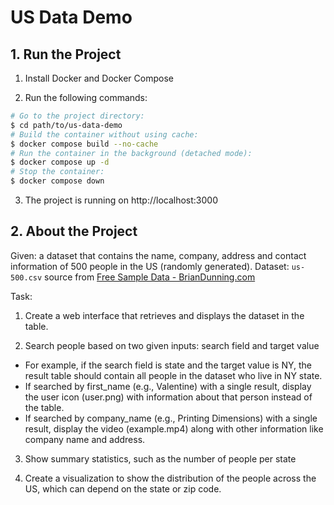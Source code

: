# US Data Demo

## 1. Run the Project

1. Install Docker and Docker Compose

2. Run the following commands:

```bash
# Go to the project directory:
$ cd path/to/us-data-demo
# Build the container without using cache:
$ docker compose build --no-cache
# Run the container in the background (detached mode):
$ docker compose up -d
# Stop the container:
$ docker compose down
```

3. The project is running on http://localhost:3000

## 2. About the Project

Given: a dataset that contains the name, company, address and contact information of 500 people in the US (randomly generated).
Dataset: `us-500.csv` source from [Free Sample Data - BrianDunning.com](https://www.briandunning.com/sample-data/)

Task:

1. Create a web interface that retrieves and displays the dataset in the table.

2. Search people based on two given inputs: search field and target value
- For example, if the search field is state and the target value is NY, the result table should contain all people in the dataset who live in NY state.
- If searched by first_name (e.g., Valentine) with a single result, display the user icon (user.png) with information about that person instead of the table.
- If searched by company_name (e.g., Printing Dimensions) with a single result, display the video (example.mp4) along with other information like company name and address.

3. Show summary statistics, such as the number of people per state

4. Create a visualization to show the distribution of the people across the US, which can depend on the state or zip code.